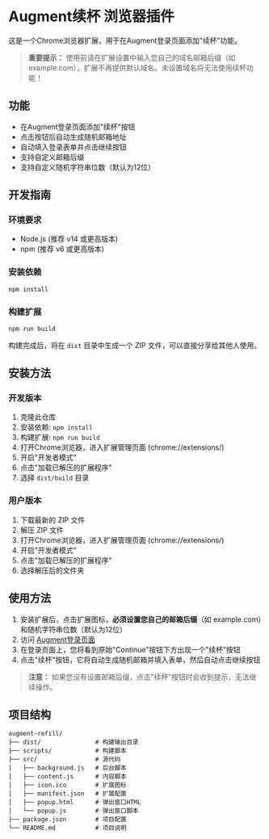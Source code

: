 # Augment续杯 浏览器插件

这是一个Chrome浏览器扩展，用于在Augment登录页面添加"续杯"功能。

> **重要提示：** 使用前请在扩展设置中输入您自己的域名邮箱后缀（如 example.com），扩展不再提供默认域名。未设置域名将无法使用续杯功能！

## 功能

- 在Augment登录页面添加"续杯"按钮
- 点击按钮后自动生成随机邮箱地址
- 自动填入登录表单并点击继续按钮
- 支持自定义邮箱后缀
- 支持自定义随机字符串位数（默认为12位）

## 开发指南

### 环境要求

- Node.js (推荐 v14 或更高版本)
- npm (推荐 v6 或更高版本)

### 安装依赖

```bash
npm install
```

### 构建扩展

```bash
npm run build
```

构建完成后，将在 `dist` 目录中生成一个 ZIP 文件，可以直接分享给其他人使用。

## 安装方法

### 开发版本

1. 克隆此仓库
2. 安装依赖: `npm install`
3. 构建扩展: `npm run build`
4. 打开Chrome浏览器，进入扩展管理页面 (chrome://extensions/)
5. 开启"开发者模式"
6. 点击"加载已解压的扩展程序"
7. 选择 `dist/build` 目录

### 用户版本

1. 下载最新的 ZIP 文件
2. 解压 ZIP 文件
3. 打开Chrome浏览器，进入扩展管理页面 (chrome://extensions/)
4. 开启"开发者模式"
5. 点击"加载已解压的扩展程序"
6. 选择解压后的文件夹

## 使用方法

1. 安装扩展后，点击扩展图标，**必须设置您自己的邮箱后缀**（如 example.com）和随机字符串位数（默认为12位）
2. 访问 [Augment登录页面](https://login.augmentcode.com/)
3. 在登录页面上，您将看到原始"Continue"按钮下方出现一个"续杯"按钮
4. 点击"续杯"按钮，它将自动生成随机邮箱并填入表单，然后自动点击继续按钮

> **注意：** 如果您没有设置邮箱后缀，点击"续杯"按钮时会收到提示，无法继续操作。

## 项目结构

```
augment-refill/
├── dist/               # 构建输出目录
├── scripts/            # 构建脚本
├── src/                # 源代码
│   ├── background.js   # 后台脚本
│   ├── content.js      # 内容脚本
│   ├── icon.ico        # 扩展图标
│   ├── manifest.json   # 扩展配置
│   ├── popup.html      # 弹出窗口HTML
│   └── popup.js        # 弹出窗口脚本
├── package.json        # 项目配置
└── README.md           # 项目说明
```
